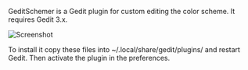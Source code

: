 
GeditSchemer is a Gedit plugin for custom editing the color scheme. It requires Gedit 3.x.

![Screenshot](http://foodnotblogs.com/jono/gs_screenshot.png)

To install it copy these files into ~/.local/share/gedit/plugins/ and restart Gedit. Then activate the plugin in the preferences.
